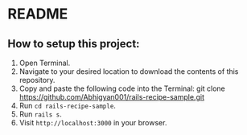 # README

## How to setup this project:

1. Open Terminal.
2. Navigate to your desired location to download the contents of this repository.
3. Copy and paste the following code into the Terminal: git clone https://github.com/Abhigyan001/rails-recipe-sample.git
4. Run ```cd rails-recipe-sample```.
5. Run ```rails s```.
6. Visit ```http://localhost:3000``` in your browser.
